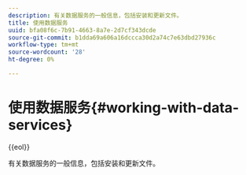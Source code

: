 ```yaml
---
description: 有关数据服务的一般信息，包括安装和更新文件。
title: 使用数据服务
uuid: bfa08f6c-7b91-4663-8a7e-2d7cf343dcde
source-git-commit: b1dda69a606a16dccca30d2a74c7e63dbd27936c
workflow-type: tm+mt
source-wordcount: '28'
ht-degree: 0%

---
```



# 使用数据服务{#working-with-data-services}

{{eol}}

有关数据服务的一般信息，包括安装和更新文件。

